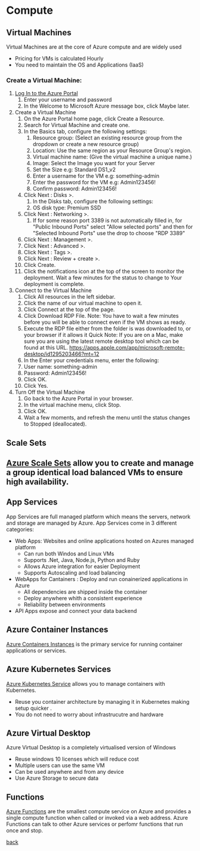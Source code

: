 # Compute

## Virtual Machines
Virtual Machines are at the core of Azure compute and are widely used
- Pricing for VMs is calculated Hourly
- You need to maintain the OS and Applications (IaaS)

### Create a Virtual Machine:

1. [Log In to the Azure Portal](https://portal.azure.com/)
   1. Enter your username and password
   2. In the Welcome to Microsoft Azure message box, click Maybe later.
2. Create a Virtual Machine
   1. On the Azure Portal home page, click Create a Resource.
   2. Search for Virtual Machine and create one.
   3. In the Basics tab, configure the following settings:
       1. Resource group: (Select an existing resource group from the dropdown or create a new resource group)
        2. Location: Use the same region as your Resource Group's region.
        3. Virtual machine name: (Give the virtual machine a unique name.)
        4. Image: Select the Image you want for your Server
        5. Set the Size e.g: Standard DS1_v2
        6. Enter a username for the VM e.g: something-admin
        7. Enter the password for the VM e.g: Admin123456!
        8. Confirm password: Admin123456!
   4. Click Next : Disks >.
      1. In the Disks tab, configure the following settings:
      2. OS disk type: Premium SSD
   5. Click Next : Networking >.
      1. If for some reason port 3389 is not automatically filled in, for "Public Inbound Ports" select "Allow selected ports" and then for "Selected Inbound Ports" use the drop to choose "RDP 3389"
   6. Click Next : Management >.
   7. Click Next : Advanced >.
   8. Click Next : Tags >.
   9. Click Next : Review + create >.
   10. Click Create.
   11. Click the notifications icon at the top of the screen to monitor the deployment.
Wait a few minutes for the status to change to Your deployment is complete.
3. Connect to the Virtual Machine
   1. Click All resources in the left sidebar.
   2. Click the name of our virtual machine to open it.
   3. Click Connect at the top of the page.
   4. Click Download RDP File. Note: You have to wait a few minutes before you will be able to connect even if the VM shows as ready.
   5. Execute the RDP file either from the folder is was downloaded to, or your browser if it allows it Quick Note: If you are on a Mac, make sure you are using the latest remote desktop tool which can be found at this URL. https://apps.apple.com/app/microsoft-remote-desktop/id1295203466?mt=12
   6. In the Enter your credentials menu, enter the following:
   7. User name: something-admin
   8. Password: Admin123456!
   9. Click OK.
   10. Click Yes.
4. Turn Off the Virtual Machine
   1. Go back to the Azure Portal in your browser.
   2. In the virtual machine menu, click Stop.
   3. Click OK.
   4. Wait a few moments, and refresh the menu until the status changes to Stopped (deallocated).

## Scale Sets
[Azure Scale Sets](https://docs.microsoft.com/en-us/azure/virtual-machine-scale-sets/overview) allow you to create and manage a group identical load balanced VMs to ensure high availability. 
-


## App Services
App Services are full managed platform which means the servers, network and storage are managed by Azure. App Services come in 3 different categories:
- Web Apps: Websites and online applications hosted on Azures managed platform
  - Can run both Windos and Linux VMs
  - Supports .Net, Java, Node.js, Python and Ruby
  - Allows Azure integration for easier Deployment
  - Supports Autoscaling and load balancing
- WebApps for Cantainers : Deploy and run conainerized applications in Azure
  - All dependencies are shipped inside the container
  - Deploy anywhere whith a consistent experience 
  - Reliability between environments
- API Apps expose and connect your data backend

## Azure Container Instances
[Azure Containers Instances](https://docs.microsoft.com/en-us/azure/containers/) is the primary service for running container applications or services. 


## Azure Kubernetes Services
[Azure Kubernetes Service](https://docs.microsoft.com/en-us/azure/aks/) allows you to manage containers with Kubernetes.
- Reuse you container architecture by managing it in Kubernetes making setup quicker .
- You do not need to worry about infrastrucutre and hardware 

## Azure Virtual Desktop
Azure Virtual Desktop is a completely virtualised version of Windows
- Reuse windows 10 licenses which will reduce cost
- Multiple users can use the same VM
- Can be used anywhere and from any device 
- Use Azure Storage to secure data

## Functions
[Azure Functions](https://docs.microsoft.com/en-us/azure/azure-functions/) are the smallest compute service on Azure and provides a single compute function when called or invoked via a web address. Azure Functions can talk to other Azure services or perfomr functions that run once and stop.


[back](ReadMe.md)